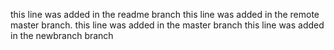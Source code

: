 this line was added in the readme branch
this line was added in the remote master branch.
this line was added in the master branch
this line was added in the newbranch branch
